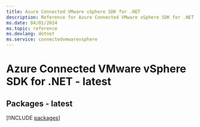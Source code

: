 ```yaml
---
title: Azure Connected VMware vSphere SDK for .NET
description: Reference for Azure Connected VMware vSphere SDK for .NET
ms.date: 04/01/2024
ms.topic: reference
ms.devlang: dotnet
ms.service: connectedvmwarevsphere
---
```

# Azure Connected VMware vSphere SDK for .NET - latest
## Packages - latest
[!INCLUDE [packages](connected-vmware-vsphere-index.md)]